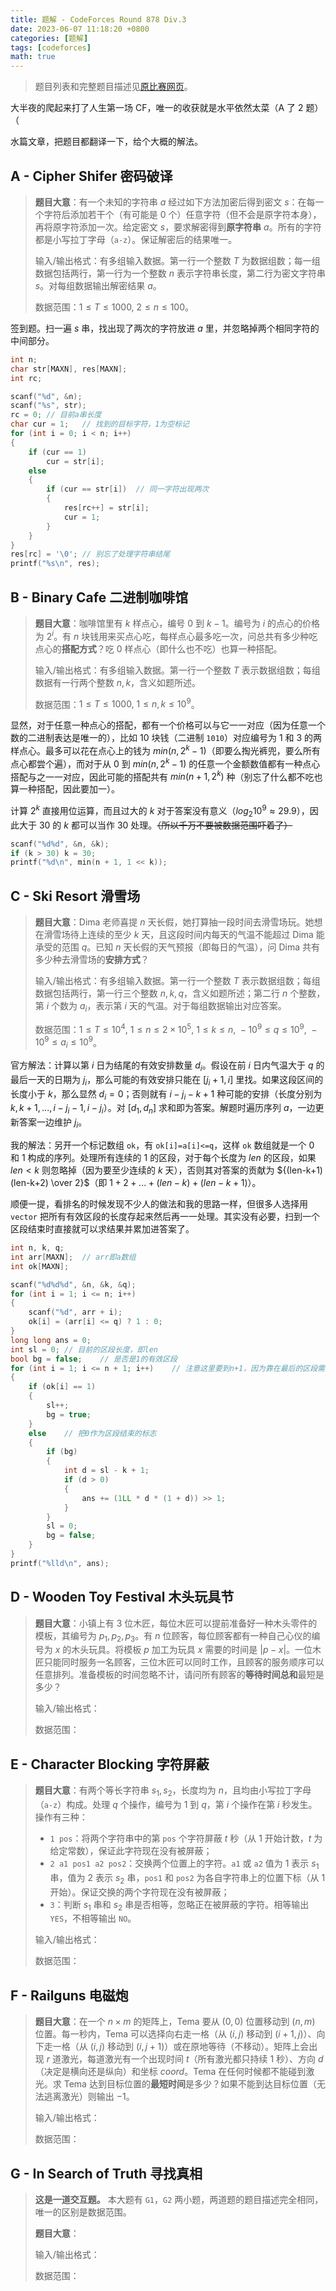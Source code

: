```yaml
---
title: 题解 - CodeForces Round 878 Div.3
date: 2023-06-07 11:18:20 +0800
categories: [题解]
tags: [codeforces]
math: true
---
```


> 题目列表和完整题目描述见[原比赛网页](https://codeforces.com/contest/1840)。

大半夜的爬起来打了人生第一场 CF，唯一的收获就是水平依然太菜（A 了 2 题）（

水篇文章，把题目都翻译一下，给个大概的解法。

## A - Cipher Shifer 密码破译

> **题目大意**：有一个未知的字符串 $a$ 经过如下方法加密后得到密文 $s$：在每一个字符后添加若干个（有可能是 $0$ 个）任意字符（但不会是原字符本身），再将原字符添加一次。给定密文 $s$，要求解密得到**原字符串** $a$。所有的字符都是小写拉丁字母（`a-z`）。保证解密后的结果唯一。
>
> 输入/输出格式：有多组输入数据。第一行一个整数 $T$ 为数据组数；每一组数据包括两行，第一行为一个整数 $n$ 表示字符串长度，第二行为密文字符串 $s$。对每组数据输出解密结果 $a$。
>
> 数据范围：$1 \leq T \leq 1000,\ 2 \leq n \leq 100$。

签到题。扫一遍 $s$ 串，找出现了两次的字符放进 $a$ 里，并忽略掉两个相同字符的中间部分。

```c++
int n;
char str[MAXN], res[MAXN];
int rc;

scanf("%d", &n);
scanf("%s", str);
rc = 0; // 目前a串长度
char cur = 1;   // 找到的目标字符，1为空标记
for (int i = 0; i < n; i++)
{
    if (cur == 1)
        cur = str[i];
    else
    {
        if (cur == str[i])  // 同一字符出现两次
        {
            res[rc++] = str[i];
            cur = 1;
        }
    }
}
res[rc] = '\0'; // 别忘了处理字符串结尾
printf("%s\n", res);
```

## B - Binary Cafe 二进制咖啡馆

> **题目大意**：咖啡馆里有 $k$ 样点心，编号 $0$ 到 $k-1$。编号为 $i$ 的点心的价格为 $2^i$。有 $n$ 块钱用来买点心吃，每样点心最多吃一次，问总共有多少种吃点心的**搭配方式**？吃 $0$ 样点心（即什么也不吃）也算一种搭配。
>
> 输入/输出格式：有多组输入数据。第一行一个整数 $T$ 表示数据组数；每组数据有一行两个整数 $n,k$，含义如题所述。
>
> 数据范围：$1 \leq T \leq 1000,\ 1 \leq n,k \leq 10^9$。

显然，对于任意一种点心的搭配，都有一个价格可以与它一一对应（因为任意一个数的二进制表达是唯一的），比如 $10$ 块钱（二进制 `1010`）对应编号为 $1$ 和 $3$ 的两样点心。最多可以花在点心上的钱为 $min(n,2^k-1)$（即要么掏光裤兜，要么所有点心都尝个遍），而对于从 $0$ 到 $min(n,2^k-1)$ 的任意一个金额数值都有一种点心搭配与之一一对应，因此可能的搭配共有 $min(n+1,2^k)$ 种（别忘了什么都不吃也算一种搭配，因此要加一）。

计算 $2^k$ 直接用位运算，而且过大的 $k$ 对于答案没有意义（$log_2 10^9 \approx 29.9$），因此大于 $30$ 的 $k$ 都可以当作 $30$ 处理。~~（所以千万不要被数据范围吓着了）~~

```c++
scanf("%d%d", &n, &k);
if (k > 30) k = 30;
printf("%d\n", min(n + 1, 1 << k));
```

## C - Ski Resort 滑雪场

> **题目大意**：Dima 老师喜提 $n$ 天长假，她打算抽一段时间去滑雪场玩。她想在滑雪场待上连续的至少 $k$ 天，且这段时间内每天的气温不能超过 Dima 能承受的范围 $q$。已知 $n$ 天长假的天气预报（即每日的气温），问 Dima 共有多少种去滑雪场的**安排方式**？
>
> 输入/输出格式：有多组输入数据。第一行一个整数 $T$ 表示数据组数；每组数据包括两行，第一行三个整数 $n,k,q$，含义如题所述；第二行 $n$ 个整数，第 $i$ 个数为 $a_i$，表示第 $i$ 天的气温。对于每组数据输出对应答案。
>
> 数据范围：$1 \leq T \leq 10^4,\ 1 \leq n \leq 2 \times 10^5,\ 1 \leq k \leq n,\ -10^9 \leq q \leq 10^9,\ -10^9 \leq a_i \leq 10^9$。

官方解法：计算以第 $i$ 日为结尾的有效安排数量 $d_i$。假设在前 $i$ 日内气温大于 $q$ 的最后一天的日期为 $j_i$，那么可能的有效安排只能在 $[j_i+1,i]$ 里找。如果这段区间的长度小于 $k$，那么显然 $d_i=0$；否则就有 $i-j_i-k+1$ 种可能的安排（长度分别为 $k,k+1,...,i-j_i-1,i-j_i$）。对 $[d_1,d_n]$ 求和即为答案。解题时遍历序列 $a$，一边更新答案一边维护 $j_i$。

我的解法：另开一个标记数组 `ok`，有 `ok[i]=a[i]<=q`，这样 `ok` 数组就是一个 $0$ 和 $1$ 构成的序列。处理所有连续的 $1$ 的区段，对于每个长度为 $len$ 的区段，如果 $len<k$ 则忽略掉（因为要至少连续的 $k$ 天），否则其对答案的贡献为 ${(len-k+1)(len-k+2) \over 2}$（即 $1+2+...+(len-k)+(len-k+1)$）。

顺便一提，看排名的时候发现不少人的做法和我的思路一样，但很多人选择用 `vector` 把所有有效区段的长度存起来然后再一一处理。其实没有必要，扫到一个区段结束时直接就可以求结果并累加进答案了。

```c++
int n, k, q;
int arr[MAXN];  // arr即a数组
int ok[MAXN];

scanf("%d%d%d", &n, &k, &q);
for (int i = 1; i <= n; i++)
{
    scanf("%d", arr + i);
    ok[i] = (arr[i] <= q) ? 1 : 0;
}
long long ans = 0;
int sl = 0; // 目前的区段长度，即len
bool bg = false;    // 是否是1的有效区段
for (int i = 1; i <= n + 1; i++)    // 注意这里要到n+1，因为靠在最后的区段需要有一个0来收尾
{
    if (ok[i] == 1)
    {
        sl++;
        bg = true;
    }
    else    // 把0作为区段结束的标志
    {
        if (bg)
        {
            int d = sl - k + 1;
            if (d > 0)
            {
                ans += (1LL * d * (1 + d)) >> 1;
            }
        }
        sl = 0;
        bg = false;
    }
}
printf("%lld\n", ans);
```

## D - Wooden Toy Festival 木头玩具节

> **题目大意**：小镇上有 $3$ 位木匠，每位木匠可以提前准备好一种木头零件的模板，其编号为 $p_1,p_2,p_3$。有 $n$ 位顾客，每位顾客都有一种自己心仪的编号为 $x$ 的木头玩具。将模板 $p$ 加工为玩具 $x$ 需要的时间是 $\lvert p-x \rvert$。一位木匠只能同时服务一名顾客，三位木匠可以同时工作，且顾客的服务顺序可以任意排列。准备模板的时间忽略不计，请问所有顾客的**等待时间总和**最短是多少？
>
> 输入/输出格式：
>
> 数据范围：

## E - Character Blocking 字符屏蔽

> **题目大意**：有两个等长字符串 $s_1,s_2$，长度均为 $n$，且均由小写拉丁字母（`a-z`）构成。处理 $q$ 个操作，编号为 $1$ 到 $q$，第 $i$ 个操作在第 $i$ 秒发生。操作有三种：
>
> - `1 pos`：将两个字符串中的第 `pos` 个字符屏蔽 $t$ 秒（从 $1$ 开始计数，$t$ 为给定常数），保证此字符现在没有被屏蔽；
> - `2 a1 pos1 a2 pos2`：交换两个位置上的字符。`a1` 或 `a2` 值为 $1$ 表示 $s_1$ 串，值为 $2$ 表示 $s_2$ 串，`pos1` 和 `pos2` 为各自字符串上的位置下标（从 $1$ 开始）。保证交换的两个字符现在没有被屏蔽；
> - `3`：判断 $s_1$ 串和 $s_2$ 串是否相等，忽略正在被屏蔽的字符。相等输出 `YES`，不相等输出 `NO`。
>
> 输入/输出格式：
>
> 数据范围：

## F - Railguns 电磁炮

> **题目大意**：在一个 $n \times m$ 的矩阵上，Tema 要从 $(0,0)$ 位置移动到 $(n,m)$ 位置。每一秒内，Tema 可以选择向右走一格（从 $(i,j)$ 移动到 $(i+1,j)$）、向下走一格（从 $(i,j)$ 移动到 $(i,j+1)$）或在原地等待（不移动）。矩阵上会出现 $r$ 道激光，每道激光有一个出现时间 $t$（所有激光都只持续 $1$ 秒）、方向 $d$（决定是横向还是纵向）和坐标 $coord$。Tema 在任何时候都不能碰到激光。求 Tema 达到目标位置的**最短时间**是多少？如果不能到达目标位置（无法逃离激光）则输出 $-1$。
>
> 输入/输出格式：
>
> 数据范围：

## G - In Search of Truth 寻找真相

> **这是一道交互题。** 本大题有 `G1`，`G2` 两小题，两道题的题目描述完全相同，唯一的区别是数据范围。
>
> **题目大意**：
>
> 输入/输出格式：
>
> 数据范围：
